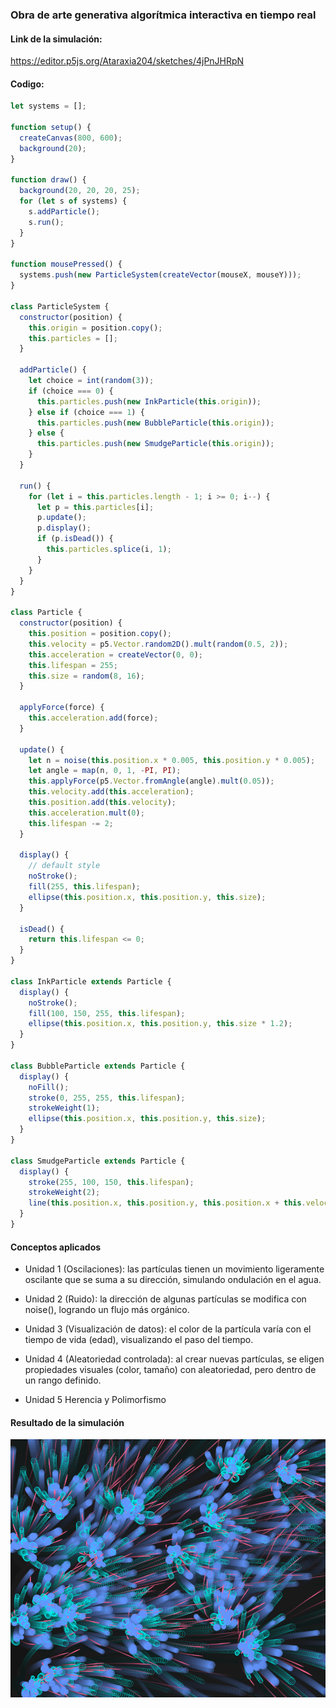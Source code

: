 ### Obra de arte generativa algorítmica interactiva en tiempo real

#### Link de la simulación:
https://editor.p5js.org/Ataraxia204/sketches/4jPnJHRpN

#### Codigo:

``` js
let systems = [];

function setup() {
  createCanvas(800, 600);
  background(20);
}

function draw() {
  background(20, 20, 20, 25);
  for (let s of systems) {
    s.addParticle();
    s.run();
  }
}

function mousePressed() {
  systems.push(new ParticleSystem(createVector(mouseX, mouseY)));
}

class ParticleSystem {
  constructor(position) {
    this.origin = position.copy();
    this.particles = [];
  }

  addParticle() {
    let choice = int(random(3));
    if (choice === 0) {
      this.particles.push(new InkParticle(this.origin));
    } else if (choice === 1) {
      this.particles.push(new BubbleParticle(this.origin));
    } else {
      this.particles.push(new SmudgeParticle(this.origin));
    }
  }

  run() {
    for (let i = this.particles.length - 1; i >= 0; i--) {
      let p = this.particles[i];
      p.update();
      p.display();
      if (p.isDead()) {
        this.particles.splice(i, 1);
      }
    }
  }
}

class Particle {
  constructor(position) {
    this.position = position.copy();
    this.velocity = p5.Vector.random2D().mult(random(0.5, 2));
    this.acceleration = createVector(0, 0);
    this.lifespan = 255;
    this.size = random(8, 16);
  }

  applyForce(force) {
    this.acceleration.add(force);
  }

  update() {
    let n = noise(this.position.x * 0.005, this.position.y * 0.005);
    let angle = map(n, 0, 1, -PI, PI);
    this.applyForce(p5.Vector.fromAngle(angle).mult(0.05));
    this.velocity.add(this.acceleration);
    this.position.add(this.velocity);
    this.acceleration.mult(0);
    this.lifespan -= 2;
  }

  display() {
    // default style
    noStroke();
    fill(255, this.lifespan);
    ellipse(this.position.x, this.position.y, this.size);
  }

  isDead() {
    return this.lifespan <= 0;
  }
}

class InkParticle extends Particle {
  display() {
    noStroke();
    fill(100, 150, 255, this.lifespan);
    ellipse(this.position.x, this.position.y, this.size * 1.2);
  }
}

class BubbleParticle extends Particle {
  display() {
    noFill();
    stroke(0, 255, 255, this.lifespan);
    strokeWeight(1);
    ellipse(this.position.x, this.position.y, this.size);
  }
}

class SmudgeParticle extends Particle {
  display() {
    stroke(255, 100, 150, this.lifespan);
    strokeWeight(2);
    line(this.position.x, this.position.y, this.position.x + this.velocity.x * 5, this.position.y + this.velocity.y * 5);
  }
}

```

#### Conceptos aplicados
- Unidad 1 (Oscilaciones): las partículas tienen un movimiento ligeramente oscilante que se suma a su dirección, simulando ondulación en el agua.

- Unidad 2 (Ruido): la dirección de algunas partículas se modifica con noise(), logrando un flujo más orgánico.

- Unidad 3 (Visualización de datos): el color de la partícula varía con el tiempo de vida (edad), visualizando el paso del tiempo.

- Unidad 4 (Aleatoriedad controlada): al crear nuevas partículas, se eligen propiedades visuales (color, tamaño) con aleatoriedad, pero dentro de un rango definido.

- Unidad 5 Herencia y Polimorfismo

#### Resultado de la simulación
![Captura del resultado de la simulación](../../../../assets/u5-a3-1.png)
